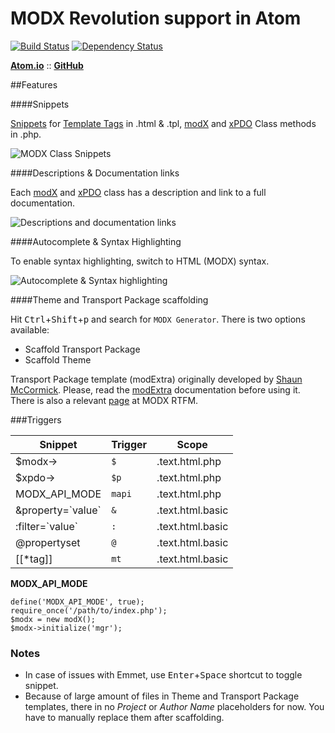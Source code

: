 # MODX Revolution support in Atom

[![Build Status](https://travis-ci.org/benjamindean/atom-modx-revolution.svg?branch=master)](https://travis-ci.org/benjamindean/atom-modx-revolution)
[![Dependency Status](https://david-dm.org/benjamindean/atom-modx-revolution.svg)](https://david-dm.org/benjamindean/atom-modx-revolution)

[**Atom.io**](https://atom.io/packages/modx-revolution)  :: [**GitHub**](https://github.com/benjamindean/atom-modx-revolution)

##Features

####Snippets

[Snippets](https://atom.io/packages/snippets) for [Template Tags](http://rtfm.modx.com/revolution/2.x/making-sites-with-modx/commonly-used-template-tags) in .html & .tpl, [modX](http://rtfm.modx.com/revolution/2.x/developing-in-modx/other-development-resources/class-reference/modx) and [xPDO](http://rtfm.modx.com/xpdo/1.x/class-reference/xpdo) Class methods in .php.

![MODX Class Snippets](https://cloud.githubusercontent.com/assets/5139993/8494629/3ec80d06-216f-11e5-8d22-581ac4c1b554.gif)

####Descriptions & Documentation links

Each [modX](http://rtfm.modx.com/revolution/2.x/developing-in-modx/other-development-resources/class-reference/modx) and [xPDO](http://rtfm.modx.com/xpdo/1.x/class-reference/xpdo) class has a description and link to a full documentation.

![Descriptions and documentation links](https://cloud.githubusercontent.com/assets/5139993/8544719/796dc556-24b0-11e5-971d-937f649fd0b5.png)

####Autocomplete & Syntax Highlighting

To enable syntax highlighting, switch to HTML (MODX) syntax.

![Autocomplete & Syntax highlighting](https://cloud.githubusercontent.com/assets/5139993/8555633/fed13fc2-24f9-11e5-9ce2-edbf14fdbcee.png)

####Theme and Transport Package scaffolding

Hit <kbd>Ctrl</kbd>+<kbd>Shift</kbd>+<kbd>p</kbd> and search for `MODX Generator`. There is two options available:

* Scaffold Transport Package
* Scaffold Theme

Transport Package template (modExtra) originally developed by [Shaun McCormick](https://github.com/splittingred).
Please, read the [modExtra](https://github.com/splittingred/modExtra) documentation before using it. There is also a relevant [page](http://rtfm.modx.com/extras/revo/modextra) at MODX RTFM.

###Triggers

| Snippet | Trigger | Scope |
| ------- | ------- | ----- |
| $modx->  | `$`  | .text.html.php |
| $xpdo->  | `$p`  | .text.html.php |
| MODX_API_MODE | `mapi` | .text.html.php |
| &property=\`value\` | `&` | .text.html.basic |
| :filter=\`value\` | `:` | .text.html.basic |
| @propertyset | `@` | .text.html.basic |
| [[*tag]]  | `mt`  | .text.html.basic |

**MODX_API_MODE**

    define('MODX_API_MODE', true);
    require_once('/path/to/index.php');
    $modx = new modX();
    $modx->initialize('mgr');

### Notes
* In case of issues with Emmet, use <kbd>Enter</kbd>+<kbd>Space</kbd> shortcut to toggle snippet.
* Because of large amount of files in Theme and Transport Package templates, there in no *Project* or *Author Name* placeholders for now. You have to manually replace them after scaffolding.
